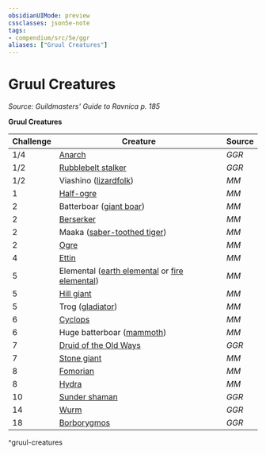 ```yaml
---
obsidianUIMode: preview
cssclasses: json5e-note
tags:
- compendium/src/5e/ggr
aliases: ["Gruul Creatures"]
---
```

# Gruul Creatures
*Source: Guildmasters' Guide to Ravnica p. 185* 

**Gruul Creatures**

| Challenge | Creature | Source |
|-----------|----------|--------|
| 1/4 | [Anarch](/3-Mechanics/CLI/bestiary/humanoid/anarch-ggr.md) | *GGR* |
| 1/2 | [Rubblebelt stalker](/3-Mechanics/CLI/bestiary/humanoid/rubblebelt-stalker-ggr.md) | *GGR* |
| 1/2 | Viashino ([lizardfolk](/3-Mechanics/CLI/bestiary/humanoid/lizardfolk.md)) | *MM* |
| 1 | [Half-ogre](/3-Mechanics/CLI/bestiary/giant/half-ogre-ogrillon.md) | *MM* |
| 2 | Batterboar ([giant boar](/3-Mechanics/CLI/bestiary/beast/giant-boar.md)) | *MM* |
| 2 | [Berserker](/3-Mechanics/CLI/bestiary/humanoid/berserker.md) | *MM* |
| 2 | Maaka ([saber-toothed tiger](/3-Mechanics/CLI/bestiary/beast/saber-toothed-tiger.md)) | *MM* |
| 2 | [Ogre](/3-Mechanics/CLI/bestiary/giant/ogre.md) | *MM* |
| 4 | [Ettin](/3-Mechanics/CLI/bestiary/giant/ettin.md) | *MM* |
| 5 | Elemental ([earth elemental](/3-Mechanics/CLI/bestiary/elemental/earth-elemental.md) or [fire elemental](/3-Mechanics/CLI/bestiary/elemental/fire-elemental.md)) | *MM* |
| 5 | [Hill giant](/3-Mechanics/CLI/bestiary/giant/hill-giant.md) | *MM* |
| 5 | Trog ([gladiator](/3-Mechanics/CLI/bestiary/humanoid/gladiator.md)) | *MM* |
| 6 | [Cyclops](/3-Mechanics/CLI/bestiary/giant/cyclops.md) | *MM* |
| 6 | Huge batterboar ([mammoth](/3-Mechanics/CLI/bestiary/beast/mammoth.md)) | *MM* |
| 7 | [Druid of the Old Ways](/3-Mechanics/CLI/bestiary/humanoid/druid-of-the-old-ways-ggr.md) | *GGR* |
| 7 | [Stone giant](/3-Mechanics/CLI/bestiary/giant/stone-giant.md) | *MM* |
| 8 | [Fomorian](/3-Mechanics/CLI/bestiary/giant/fomorian.md) | *MM* |
| 8 | [Hydra](/3-Mechanics/CLI/bestiary/monstrosity/hydra.md) | *MM* |
| 10 | [Sunder shaman](/3-Mechanics/CLI/bestiary/giant/sunder-shaman-ggr.md) | *GGR* |
| 14 | [Wurm](/3-Mechanics/CLI/bestiary/monstrosity/wurm-ggr.md) | *GGR* |
| 18 | [Borborygmos](/3-Mechanics/CLI/bestiary/npc/borborygmos-ggr.md) | *GGR* |
^gruul-creatures